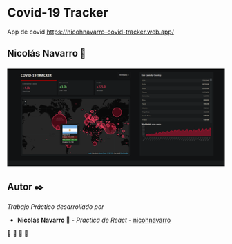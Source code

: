 # Covid-19 Tracker
App de covid
https://nicohnavarro-covid-tracker.web.app/
## Nicolás Navarro 🚀


### 

![principal](https://github.com/nicohnavarro/covid-19-tracker/blob/master/src/images/covidtracker.PNG)


## Autor ✒️

_Trabajo Práctico desarrollado por_

* **Nicolás Navarro 🚀** - *Practica de React* - [nicohnavarro](https://github.com/nicohnavarro)

 🍺  🍺  🍺  🍺 
